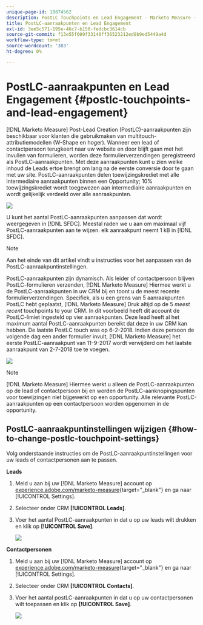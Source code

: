 ```yaml
---
unique-page-id: 18874562
description: PostLC Touchpoints en Lead Engagement - Marketo Measure - Productdocumentatie
title: PostLC-aanraakpunten en Lead Engagement
exl-id: 3ee5c571-195e-46c7-b150-fedcbc3614cb
source-git-commit: f13e55f009f33140ff36523212ed8b9ed5449a4d
workflow-type: tm+mt
source-wordcount: '383'
ht-degree: 0%

---
```


# PostLC-aanraakpunten en Lead Engagement {#postlc-touchpoints-and-lead-engagement}

[!DNL Marketo Measure] Post-Lead Creation (PostLC)-aanraakpunten zijn beschikbaar voor klanten die gebruikmaken van multitouch-attributiemodellen (W-Shape en hoger). Wanneer een lead of contactpersoon terugkeert naar uw website en door blijft gaan met het invullen van formulieren, worden deze formulierverzendingen geregistreerd als PostLC-aanraakpunten. Met deze aanraakpunten kunt u zien welke inhoud de Leads ertoe brengt om lang na de eerste conversie door te gaan met uw site. PostLC-aanraakpunten delen toewijzingskrediet met alle intermediaire aanraakpunten binnen een Opportunity; 10% toewijzingskrediet wordt toegewezen aan intermediaire aanraakpunten en wordt gelijkelijk verdeeld over alle aanraakpunten.

![](assets/1.png)

U kunt het aantal PostLC-aanraakpunten aanpassen dat wordt weergegeven in [!DNL SFDC]. Meestal raden we u aan om maximaal vijf PostLC-aanraakpunten aan te wijzen. elk aanraakpunt neemt 1 kB in [!DNL SFDC].

>[!NOTE]
>
>Aan het einde van dit artikel vindt u instructies voor het aanpassen van de PostLC-aanraakpuntinstellingen.

PostLC-aanraakpunten zijn dynamisch. Als leider of contactpersoon blijven PostLC-formulieren verzenden, [!DNL Marketo Measure] Hiermee werkt u de PostLC-aanraakpunten in uw CRM bij en toont u de meest recente formulierverzendingen. Specifiek, als u een grens van 5 aanraakpunten PostLC hebt geplaatst, [!DNL Marketo Measure] Druk altijd op de 5 _meest recent_ touchpoints to your CRM.  In dit voorbeeld heeft dit account de PostLC-limiet ingesteld op vier aanraakpunten. Deze lead heeft al het maximum aantal PostLC-aanraakpunten bereikt dat deze in uw CRM kan hebben. De laatste PostLC touch was op 6-2-2018. Indien deze persoon de volgende dag een ander formulier invult, [!DNL Marketo Measure] het eerste PostLC-aanraakpunt van 11-9-2017 wordt verwijderd om het laatste aanraakpunt van 2-7-2018 toe te voegen.

![](assets/2.png)

>[!NOTE]
>
>[!DNL Marketo Measure] Hiermee werkt u alleen de PostLC-aanraakpunten op de lead of contactpersoon bij en worden de PostLC-aanknopingspunten voor toewijzingen niet bijgewerkt op een opportunity. Alle relevante PostLC-aanraakpunten op een contactpersoon worden opgenomen in de opportunity.

## PostLC-aanraakpuntinstellingen wijzigen {#how-to-change-postlc-touchpoint-settings}

Volg onderstaande instructies om de PostLC-aanraakpuntinstellingen voor uw leads of contactpersonen aan te passen.

**Leads**

1. Meld u aan bij uw [!DNL Marketo Measure] account op [experience.adobe.com/marketo-measure](https://experience.adobe.com/marketo-measure){target="_blank"} en ga naar [!UICONTROL Settings].

1. Selecteer onder CRM **[!UICONTROL Leads]**.

1. Voer het aantal PostLC-aanraakpunten in dat u op uw leads wilt drukken en klik op **[!UICONTROL Save]**.

   ![](assets/3.png)

**Contactpersonen**

1. Meld u aan bij uw [!DNL Marketo Measure] account op [experience.adobe.com/marketo-measure](https://experience.adobe.com/marketo-measure){target="_blank"} en ga naar [!UICONTROL Settings].

1. Selecteer onder CRM **[!UICONTROL Contacts]**.

1. Voer het aantal postLC-aanraakpunten in dat u op uw contactpersonen wilt toepassen en klik op **[!UICONTROL Save]**.

   ![](assets/4.png)
